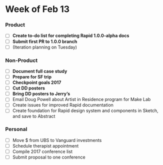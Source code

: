 # Week of Feb 13

### Product
- [ ] **Create to-do list for completing Rapid 1.0.0-alpha docs**
- [ ] **Submit first PR to 1.0.0 branch**
- [ ] (Iteration planning on Tuesday)

### Non-Product
- [ ] **Document full case study**
- [ ] **Prepare for SF trip**
- [ ] **Checkpoint goals 2017**
- [ ] **Cut DD posters**
- [ ] **Bring DD posters to Jerry’s**
- [ ] Email Doug Powell about Artist in Residence program for Make Lab
- [ ] Create issues for improved Rapid documentation
- [ ] Create foundation for Rapid design system and components in Sketch, and save to Abstract

### Personal
- [ ] Move $ from UBS to Vanguard investments
- [ ] Schedule therapist appointment
- [ ] Compile 2017 conference list
- [ ] Submit proposal to one conference
